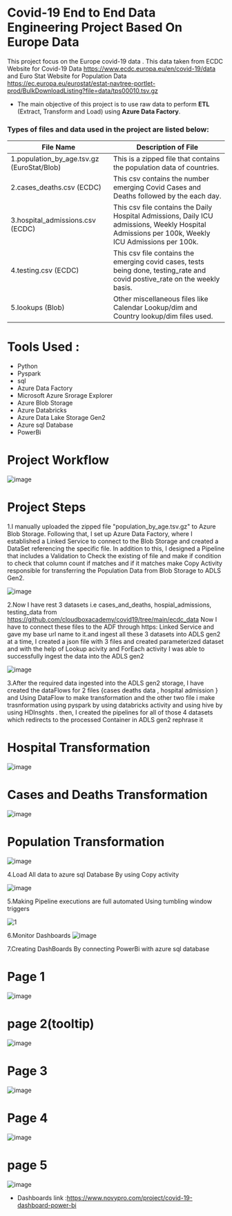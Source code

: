 # Covid-19 End to End Data Engineering Project Based On Europe Data 
This project focus on the Europe covid-19 data . This data taken from ECDC Website for Covid-19 Data https://www.ecdc.europa.eu/en/covid-19/data and Euro Stat Website for Population Data  https://ec.europa.eu/eurostat/estat-navtree-portlet-prod/BulkDownloadListing?file=data/tps00010.tsv.gz


* The main objective of this project is to use raw data to perform **ETL** (Extract, Transform and Load) using  **Azure Data Factory**.

### Types of files and data used in the project are listed below:

File Name | Description of File
-------- | ---------
1.population_by_age.tsv.gz (EuroStat/Blob) | This is a zipped file that contains the population data of countries.
2.cases_deaths.csv (ECDC) | This csv contains the number emerging Covid Cases and Deaths followed by the each day.
3.hospital_admissions.csv (ECDC) | This csv file contains the Daily Hospital Admissions, Daily ICU admissions, Weekly Hospital Admissions per 100k, Weekly ICU Admissions per 100k.
4.testing.csv (ECDC) | This csv file contains the emerging covid cases, tests being done, testing_rate and covid postive_rate on the weekly basis.
5.lookups (Blob) | Other miscellaneous  files like Calendar Lookup/dim and Country lookup/dim files used.

# Tools Used :
  * Python
  * Pyspark
  * sql
  * Azure Data Factory
  * Microsoft Azure Srorage Explorer
  * Azure Blob Storage
  * Azure Databricks
  * Azure Data Lake Storage Gen2
  * Azure sql Database
  * PowerBi

# Project Workflow
  ![image](https://github.com/Mustafamegahed20/Covid-19-Project-adf/assets/61358936/7aa4eb6c-c2a5-47e9-afc0-f7b288866c9c)


# Project Steps 
  1.I manually uploaded the zipped file "population_by_age.tsv.gz" to Azure Blob Storage. Following that, I set up Azure Data Factory, where I established a Linked Service to connect to the Blob Storage and created a DataSet referencing the specific file. In addition to this, I designed a Pipeline that includes a Validation to Check the existing of file and make if condition to check that column count if matches and if it matches make Copy Activity responsible for transferring the Population Data from Blob Storage to ADLS Gen2.
  
![image](https://github.com/Mustafamegahed20/Covid-19-Project-adf/assets/61358936/febc2b2d-0d60-4596-ab5e-2ba99f86bd7d)


  2.Now I have rest 3 datasets i.e cases_and_deaths, hospial_admissions, testing_data from https://github.com/cloudboxacademy/covid19/tree/main/ecdc_data Now I have to connect these files to the ADF through https: Linked Service and gave my base url name to it.and ingest all these 3 datasets into ADLS gen2 at a time, I created a json file with 3 files and created parameterized dataset and with the help of Lookup acivity and ForEach activity I was able to successfully ingest the data into the ADLS gen2 
  
![image](https://github.com/Mustafamegahed20/Covid-19-Project-adf/assets/61358936/c3882f01-1a80-4db4-aa1d-f44a928eab0f)

  3.After the required data ingested into the ADLS gen2 storage, I have created the dataFlows for 2  files {cases deaths data , hospital admission } and  Using DataFlow to make transformation and the other two file i make trasnformation using pyspark by using databricks activity and using hive by using HDInsghts . then, I created the pipelines for all of those 4 datasets which redirects to the processed Container in  ADLS gen2 rephrase it 
  # Hospital Transformation 
  
  ![image](https://github.com/Mustafamegahed20/Covid-19-Project-adf/assets/61358936/347367ef-306e-46c2-96e3-07c0d17d17f1)
  # Cases and Deaths Transformation
  
   ![image](https://github.com/Mustafamegahed20/Covid-19-Project-adf/assets/61358936/b1a5bc3f-8339-443f-9fdf-ff63c75eae01)
  # Population Transformation
  
  ![image](https://github.com/Mustafamegahed20/Covid-19-Project-adf/assets/61358936/dfef0289-1210-4099-9062-bb20fbaa66f9)

  4.Load All data to azure sql Database By using Copy activity 
  
   ![image](https://github.com/Mustafamegahed20/Covid-19-Project-adf/assets/61358936/52270c83-d1d2-4e51-b8bc-b6dae7db5b4b)
  
  5.Making Pipeline executions are full automated Using tumbling window triggers
  
![1](https://github.com/Mustafamegahed20/Covid-19-Project-adf/assets/61358936/69efbcc5-1d0c-4b42-b22a-636af3fbd46c)

  6.Monitor Dashboards
     ![image](https://github.com/Mustafamegahed20/Covid-19-Project-adf/assets/61358936/a04b1049-e580-46c3-b00a-0681a2f9831f)

  7.Creating DashBoards By connecting PowerBi with azure sql database
   # Page 1 
   
   ![image](https://github.com/Mustafamegahed20/Covid-19-Project-adf/assets/61358936/fe53e703-8c5b-42ce-b99b-1ea47ce72650)
   # page 2(tooltip)
   
   ![image](https://github.com/Mustafamegahed20/Covid-19-Project-adf/assets/61358936/06c77ff3-8036-48b8-8d63-3dd9633158c5)
   # Page 3
   
   ![image](https://github.com/Mustafamegahed20/Covid-19-Project-adf/assets/61358936/3de46c6c-5aef-4074-a26c-74aef6b6ac59)
   # Page 4 
   
   ![image](https://github.com/Mustafamegahed20/Covid-19-Project-adf/assets/61358936/724c3176-0518-44af-8614-6fb2331275e6)
   # page 5
   
   ![image](https://github.com/Mustafamegahed20/Covid-19-Project-adf/assets/61358936/cdcd1cf0-9894-405e-a677-9214a2d8bdab)

  * Dashboards link :https://www.novypro.com/project/covid-19-dashboard-power-bi

    
       
     
      

    
     


  
  

  

    
  
